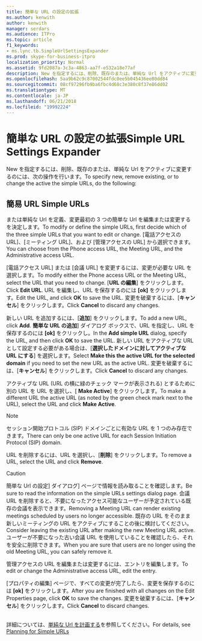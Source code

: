 ```yaml
---
title: 簡単な URL の設定の拡張
ms.author: kenwith
author: kenwith
manager: serdars
ms.audience: ITPro
ms.topic: article
f1_keywords:
- ms.lync.tb.SimpleUrlSettingsExpander
ms.prod: skype-for-business-itpro
localization_priority: Normal
ms.assetid: 9fd2087a-3c3a-4863-aa7f-e532a18e77af
description: New を指定するには、削除、既存のまたは、単純な Url をアクティブに変更するのには、次の操作を行います。
ms.openlocfilehash: 5aa9b62c9c87002544fdc0ee5b045436ee80dd84
ms.sourcegitcommit: 08cf97296fb9ba6fbc4d68c3e380c8f37e86dd02
ms.translationtype: MT
ms.contentlocale: ja-JP
ms.lasthandoff: 06/21/2018
ms.locfileid: "19992224"
---
```

# <a name="simple-url-settings-expander"></a><span data-ttu-id="50f0e-103">簡単な URL の設定の拡張</span><span class="sxs-lookup"><span data-stu-id="50f0e-103">Simple URL Settings Expander</span></span>
 
<span data-ttu-id="50f0e-104">New を指定するには、削除、既存のまたは、単純な Url をアクティブに変更するのには、次の操作を行います。</span><span class="sxs-lookup"><span data-stu-id="50f0e-104">To specify new, remove existing, or to change the active the simple URLs, do the following:</span></span>
  
## <a name="simple-urls"></a><span data-ttu-id="50f0e-105">簡易 URL </span><span class="sxs-lookup"><span data-stu-id="50f0e-105">Simple URLs</span></span>

<span data-ttu-id="50f0e-106">または単純な Url を定義、変更最初の 3 つの簡単な Url を編集または変更するを決定します。</span><span class="sxs-lookup"><span data-stu-id="50f0e-106">To modify or define the simple URLs, first decide which of the three simple URLs that you want to edit or change.</span></span> <span data-ttu-id="50f0e-107">[電話アクセスの URL]、[ミーティング URL]、および [管理アクセスの URL] から選択できます。</span><span class="sxs-lookup"><span data-stu-id="50f0e-107">You can choose from the Phone access URL, the Meeting URL, and the Administrative access URL.</span></span>
  
<span data-ttu-id="50f0e-108">[電話アクセス URL] または [会議 URL] を変更するには、変更が必要な URL を選択します。</span><span class="sxs-lookup"><span data-stu-id="50f0e-108">To modify either the Phone access URL or the Meeting URL, select the URL that you need to change.</span></span> <span data-ttu-id="50f0e-109">[**URL の編集**] をクリックします。</span><span class="sxs-lookup"><span data-stu-id="50f0e-109">Click **Edit URL**.</span></span> <span data-ttu-id="50f0e-110">URL を編集し、URL を保存するのには **[ok]** をクリックします。</span><span class="sxs-lookup"><span data-stu-id="50f0e-110">Edit the URL, and click **OK** to save the URL.</span></span> <span data-ttu-id="50f0e-111">変更を破棄するには、[**キャンセル**] をクリックします。</span><span class="sxs-lookup"><span data-stu-id="50f0e-111">Click **Cancel** to discard any changes.</span></span>
  
<span data-ttu-id="50f0e-112">新しい URL を追加するには、[**追加**] をクリックします。</span><span class="sxs-lookup"><span data-stu-id="50f0e-112">To add a new URL, click **Add**.</span></span> <span data-ttu-id="50f0e-113">**簡単な URL の追加**] ダイアログ ボックスで、URL を指定し、URL を保存するのには **[ok]** をクリックし。</span><span class="sxs-lookup"><span data-stu-id="50f0e-113">In the **Add simple URL** dialog, specify the URL, and then click **OK** to save the URL.</span></span> <span data-ttu-id="50f0e-114">新しい URL をアクティブな URL として設定する必要がある場合は、[**選択したドメインに対してアクティブな URL にする**] を選択します。</span><span class="sxs-lookup"><span data-stu-id="50f0e-114">Select **Make this the active URL for the selected domain** if you need to set the new URL as the active URL.</span></span> <span data-ttu-id="50f0e-115">変更を破棄するには、[**キャンセル**] をクリックします。</span><span class="sxs-lookup"><span data-stu-id="50f0e-115">Click **Cancel** to discard any changes.</span></span>
  
<span data-ttu-id="50f0e-116">アクティブな URL (URL の横に緑のチェック マークが表示される) とするために別の URL を URL を選択し、[ **Make Active**] をクリックします。</span><span class="sxs-lookup"><span data-stu-id="50f0e-116">To make a different URL the active URL (as noted by the green check mark next to the URL), select the URL and click **Make Active**.</span></span>
  
> [!NOTE]
> <span data-ttu-id="50f0e-117">セッション開始プロトコル (SIP) ドメインごとに有効な URL を 1 つのみ存在できます。</span><span class="sxs-lookup"><span data-stu-id="50f0e-117">There can only be one active URL for each Session Initiation Protocol (SIP) domain.</span></span> 
  
<span data-ttu-id="50f0e-118">URL を削除するには、URL を選択し、[**削除**] をクリックします。</span><span class="sxs-lookup"><span data-stu-id="50f0e-118">To remove a URL, select the URL and click **Remove**.</span></span>
  
> [!CAUTION]
> <span data-ttu-id="50f0e-119">簡単な Url の設定] ダイアログ] ページで情報を読み取ることを確認します。</span><span class="sxs-lookup"><span data-stu-id="50f0e-119">Be sure to read the information on the simple URLs settings dialog page.</span></span> <span data-ttu-id="50f0e-120">会議 URL を削除すると、不要になったアクセス可能なユーザーが予定されている既存の会議を表示できます。</span><span class="sxs-lookup"><span data-stu-id="50f0e-120">Removing a Meeting URL can render existing meetings scheduled by users no longer accessible.</span></span> <span data-ttu-id="50f0e-121">既存の URL をそのまま新しいミーティングの URL をアクティブにすることの後に検討してください。</span><span class="sxs-lookup"><span data-stu-id="50f0e-121">Consider leaving the existing URL after making the new Meeting URL active.</span></span> <span data-ttu-id="50f0e-122">ユーザーが不要になった古い会議 URL を使用していることを確認したら、それを安全に削除できます。</span><span class="sxs-lookup"><span data-stu-id="50f0e-122">When you are sure that users are no longer using the old Meeting URL, you can safely remove it.</span></span> 
  
<span data-ttu-id="50f0e-123">管理アクセスの URL を編集または変更するには、エントリを編集します。</span><span class="sxs-lookup"><span data-stu-id="50f0e-123">To edit or change the Administrative access URL, edit the entry.</span></span>
  
<span data-ttu-id="50f0e-124">[プロパティの編集] ページで、すべての変更が完了したら、変更を保存するのには **[ok]** をクリックします。</span><span class="sxs-lookup"><span data-stu-id="50f0e-124">After you are finished with all changes on the Edit Properties page, click **OK** to save the changes.</span></span> <span data-ttu-id="50f0e-125">変更を破棄するには、[**キャンセル**] をクリックします。</span><span class="sxs-lookup"><span data-stu-id="50f0e-125">Click **Cancel** to discard changes.</span></span>
  
## 

<span data-ttu-id="50f0e-126">詳細については、[単純な Url を計画する](http://technet.microsoft.com/library/20e4f4b6-b7ff-4297-b00d-d1211ee800ac.aspx)を参照してください。</span><span class="sxs-lookup"><span data-stu-id="50f0e-126">For details, see [Planning for Simple URLs](http://technet.microsoft.com/library/20e4f4b6-b7ff-4297-b00d-d1211ee800ac.aspx)</span></span>
  

